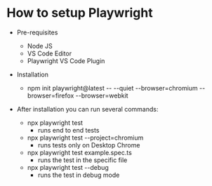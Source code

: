 # How to setup Playwright

- Pre-requisites
    - Node JS
    - VS Code Editor
    - Playwright VS Code Plugin

- Installation
    - npm init playwright@latest -- --quiet --browser=chromium --browser=firefox --browser=webkit

- After installation you can run several commands:
    - npx playwright test 
        - runs end to end tests
    - npx playwright test --project=chromium 
        - runs tests only on Desktop Chrome
    - npx playwright test example.spec.ts
        - runs the test in the specific file
    - npx playwright test --debug
        - runs the test in debug mode

